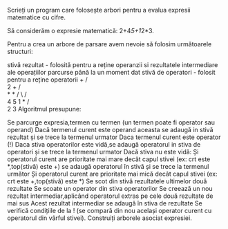 Scrieți un program care folosește arbori pentru a evalua expresii matematice cu cifre.

Să considerăm o expresie matematică: 2+4*5+1*2*3.

Pentru a crea un arbore de parsare avem nevoie să folosim următoarele structuri:

stivă rezultat - folosită pentru a reține operanzii si rezultatele intermediare ale operațiilor parcurse până la un moment dat
stivă de operatori - folosit pentru a reține operatorii
       +
      / \
     2    +
         / \
        *    *
       / \  / \
      4  5 1   *
              / \
             2   3 
Algoritmul presupune:

Se parcurge expresia,termen cu termen (un termen poate fi operator sau operand)
Dacă termenul curent este operand aceasta se adaugă in stivă rezultat și se trece la termenul urmator
Daca termenul curent este operator (!)
Daca stiva operatorilor este vidă,se adaugă operatorul in stiva de operatori și se trece la termenul urmator
Dacă stiva nu este vidă:
Și operatorul curent are prioritate mai mare decât capul stivei (ex: crt este *,top(stivă) este +) se adaugă operatorul în stivă și se trece la termenul următor
Și operatorul curent are prioritate mai mică decât capul stivei (ex: crt este +,top(stivă) este *)
Se scot din stivă rezultatele ultimelor două rezultate
Se scoate un operator din stiva operatorilor
Se creează un nou rezultat intermediar,aplicând operatorul extras pe cele două rezultate de mai sus
Acest rezultat intermediar se adaugă în stiva de rezultate
Se verifică condițiile de la ! (se compară din nou același operator curent cu operatorul din vârful stivei).
Construiți arborele asociat expresiei.
